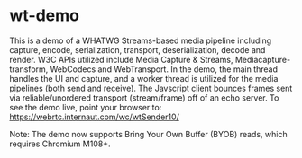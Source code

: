 # wt-demo
This is a demo of a WHATWG Streams-based media pipeline including capture, encode, serialization, transport, deserialization, decode and render. 
W3C APIs utilized include Media Capture & Streams, Mediacapture-transform, WebCodecs and WebTransport. 
In the demo, the main thread handles the UI and capture, and a worker thread is utilized for the media pipelines (both send and receive).
The Javscript client bounces frames sent via reliable/unordered transport (stream/frame) off of an echo server.
To see the demo live, point your browser to:  https://webrtc.internaut.com/wc/wtSender10/

Note: The demo now supports Bring Your Own Buffer (BYOB) reads, which requires Chromium M108+.

